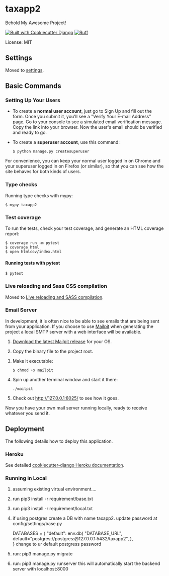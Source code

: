 <!-- add to procfile for new deploy..... release: python3 manage.py create_user_group -->
# taxapp2

Behold My Awesome Project!

[![Built with Cookiecutter Django](https://img.shields.io/badge/built%20with-Cookiecutter%20Django-ff69b4.svg?logo=cookiecutter)](https://github.com/cookiecutter/cookiecutter-django/)
[![Ruff](https://img.shields.io/endpoint?url=https://raw.githubusercontent.com/astral-sh/ruff/main/assets/badge/v2.json)](https://github.com/astral-sh/ruff)

License: MIT

## Settings

Moved to [settings](http://cookiecutter-django.readthedocs.io/en/latest/settings.html).

## Basic Commands

### Setting Up Your Users

- To create a **normal user account**, just go to Sign Up and fill out the form. Once you submit it, you'll see a "Verify Your E-mail Address" page. Go to your console to see a simulated email verification message. Copy the link into your browser. Now the user's email should be verified and ready to go.

- To create a **superuser account**, use this command:

      $ python manage.py createsuperuser

For convenience, you can keep your normal user logged in on Chrome and your superuser logged in on Firefox (or similar), so that you can see how the site behaves for both kinds of users.

### Type checks

Running type checks with mypy:

    $ mypy taxapp2

### Test coverage

To run the tests, check your test coverage, and generate an HTML coverage report:

    $ coverage run -m pytest
    $ coverage html
    $ open htmlcov/index.html

#### Running tests with pytest

    $ pytest

### Live reloading and Sass CSS compilation

Moved to [Live reloading and SASS compilation](https://cookiecutter-django.readthedocs.io/en/latest/developing-locally.html#sass-compilation-live-reloading).

### Email Server

In development, it is often nice to be able to see emails that are being sent from your application. If you choose to use [Mailpit](https://github.com/axllent/mailpit) when generating the project a local SMTP server with a web interface will be available.

1.  [Download the latest Mailpit release](https://github.com/axllent/mailpit/releases) for your OS.

2.  Copy the binary file to the project root.

3.  Make it executable:

        $ chmod +x mailpit

4.  Spin up another terminal window and start it there:

        ./mailpit

5.  Check out <http://127.0.0.1:8025/> to see how it goes.

Now you have your own mail server running locally, ready to receive whatever you send it.

## Deployment

The following details how to deploy this application.

### Heroku

See detailed [cookiecutter-django Heroku documentation](http://cookiecutter-django.readthedocs.io/en/latest/deployment-on-heroku.html).



### Running in Local
1) assuming existing virtual environment....
2) run pip3 install -r requirement/base.txt
3) run pip3 install -r requirement/local.txt
3) if using postgres create a DB with name taxapp2. 
    update password at config/settings/base.py

    DATABASES = {
        "default": env.db(
            "DATABASE_URL",
            default="postgres://postgres:<password>@127.0.0.1:5432/taxapp2",
        ),  
    }
    change <password> to ur default postgress password
4) run: pip3 manage.py migrate
5) run: pip3 manage.py runserver
    this will automatically start the backend server with localhost:8000